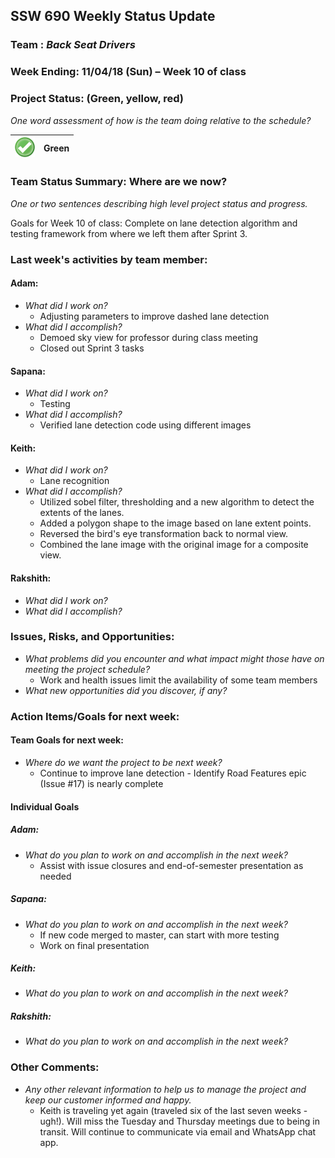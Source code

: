 ## SSW 690 Weekly Status Update 

### Team : _Back Seat Drivers_

### Week Ending: 11/04/18 (Sun) – Week 10 of class

### Project Status: (Green, yellow, red)

_One word assessment of how is the team doing relative to the schedule?_

| ![Green](https://github.com/Scarabyte/SSW690-Project/blob/master/docs/StatusUpdates/status_green.png?raw=true) | Green  |
| ----------- |:-----------:|

### Team Status Summary: Where are we now?

_One or two sentences describing high level project status and progress._

Goals for Week 10 of class:
Complete on lane detection algorithm and testing framework from where we left them after Sprint 3.

### Last week's activities by team member:

#### Adam:

* _What did I work on?_
  * Adjusting parameters to improve dashed lane detection
* _What did I accomplish?_
  * Demoed sky view for professor during class meeting
  * Closed out Sprint 3 tasks

#### Sapana:

* _What did I work on?_
  * Testing 
* _What did I accomplish?_
  * Verified lane detection code using different images
  
#### Keith:

* _What did I work on?_
  * Lane recognition
* _What did I accomplish?_
  * Utilized sobel filter, thresholding and a new algorithm to detect the extents of the lanes.
  * Added a polygon shape to the image based on lane extent points.
  * Reversed the bird's eye transformation back to normal view.
  * Combined the lane image with the original image for a composite view.

#### Rakshith:

* _What did I work on?_
* _What did I accomplish?_

### Issues, Risks, and Opportunities:

* _What problems did you encounter and what impact might those have on meeting the project schedule?_
  * Work and health issues limit the availability of some team members
* _What new opportunities did you discover, if any?_

### Action Items/Goals for next week:

#### Team Goals for next week:

* _Where do we want the project to be next week?_
  * Continue to improve lane detection - Identify Road Features epic (Issue #17) is nearly complete

#### Individual Goals

##### Adam:

* _What do you plan to work on and accomplish in the next week?_
  * Assist with issue closures and end-of-semester presentation as needed

##### Sapana:

* _What do you plan to work on and accomplish in the next week?_
  * If new code merged to master, can start with more testing
  * Work on final presentation

##### Keith:

* _What do you plan to work on and accomplish in the next week?_

##### Rakshith:

* _What do you plan to work on and accomplish in the next week?_

### Other Comments:

* _Any other relevant information to help us to manage the project and keep our customer informed and happy._
  * Keith is traveling yet again (traveled six of the last seven weeks - ugh!). Will miss the Tuesday and Thursday meetings due to being in transit. Will continue to communicate via email and WhatsApp chat app.

